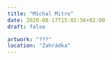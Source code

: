 ```yaml
---
title: "Michal Mitro"
date: 2020-08-17T15:02:56+02:00
draft: false

artwork: "???"
location: "Zahrádka"
---
```

